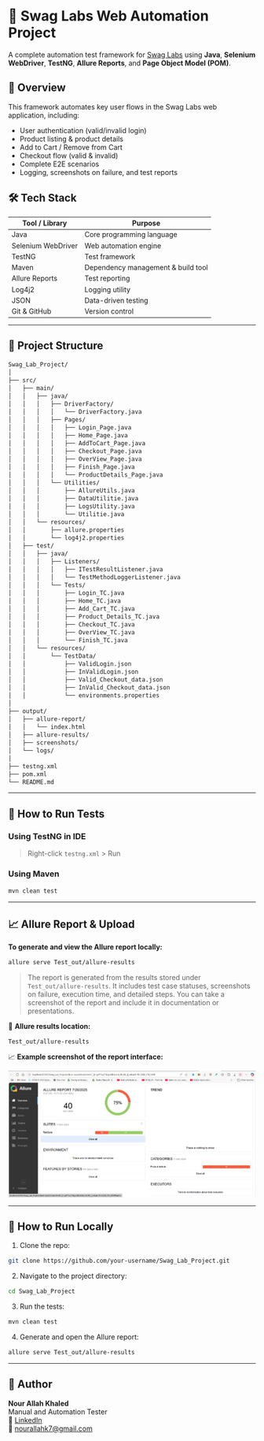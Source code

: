 # 🧪 Swag Labs Web Automation Project

A complete automation test framework for [Swag Labs](https://www.saucedemo.com/) using **Java**, **Selenium WebDriver**, **TestNG**, **Allure Reports**, and **Page Object Model (POM)**.

## 📌 Overview

This framework automates key user flows in the Swag Labs web application, including:

* User authentication (valid/invalid login)
* Product listing & product details
* Add to Cart / Remove from Cart
* Checkout flow (valid & invalid)
* Complete E2E scenarios
* Logging, screenshots on failure, and test reports

## 🛠️ Tech Stack

| Tool / Library     | Purpose                            |
| ------------------ | ---------------------------------- |
| Java               | Core programming language          |
| Selenium WebDriver | Web automation engine              |
| TestNG             | Test framework                     |
| Maven              | Dependency management & build tool |
| Allure Reports     | Test reporting                     |
| Log4j2             | Logging utility                    |
| JSON               | Data-driven testing                |
| Git & GitHub       | Version control                    |

---

## 📁 Project Structure

```
Swag_Lab_Project/
│
├── src/
│   ├── main/
│   │   ├── java/
│   │   │   ├── DriverFactory/
│   │   │   │   └── DriverFactory.java
│   │   │   ├── Pages/
│   │   │   │   ├── Login_Page.java
│   │   │   │   ├── Home_Page.java
│   │   │   │   ├── AddToCart_Page.java
│   │   │   │   ├── Checkout_Page.java
│   │   │   │   ├── OverView_Page.java
│   │   │   │   ├── Finish_Page.java
│   │   │   │   └── ProductDetails_Page.java
│   │   │   └── Utilities/
│   │   │       ├── AllureUtils.java
│   │   │       ├── DataUtilitie.java
│   │   │       ├── LogsUtility.java
│   │   │       └── Utilitie.java
│   │   └── resources/
│   │       ├── allure.properties
│   │       └── log4j2.properties
│   ├── test/
│   │   ├── java/
│   │   │   ├── Listeners/
│   │   │   │   ├── ITestResultListener.java
│   │   │   │   └── TestMethodLoggerListener.java
│   │   │   └── Tests/
│   │   │       ├── Login_TC.java
│   │   │       ├── Home_TC.java
│   │   │       ├── Add_Cart_TC.java
│   │   │       ├── Product_Details_TC.java
│   │   │       ├── Checkout_TC.java
│   │   │       ├── OverView_TC.java
│   │   │       └── Finish_TC.java
│   │   └── resources/
│   │       └── TestData/
│   │           ├── ValidLogin.json
│   │           ├── InValidLogin.json
│   │           ├── Valid_Checkout_data.json
│   │           ├── InValid_Checkout_data.json
│   │           └── environments.properties
│
├── output/
│   ├── allure-report/
│   │   └── index.html
│   ├── allure-results/
│   ├── screenshots/
│   └── logs/
│
├── testng.xml
├── pom.xml
└── README.md
```

---

## 🧪 How to Run Tests

### Using TestNG in IDE

> Right-click `testng.xml` > Run

### Using Maven

```bash
mvn clean test
```

---

## 📈 Allure Report & Upload

**To generate and view the Allure report locally:**

```bash
allure serve Test_out/allure-results
```

> The report is generated from the results stored under `Test_out/allure-results`.
> It includes test case statuses, screenshots on failure, execution time, and detailed steps.
> You can take a screenshot of the report and include it in documentation or presentations.

📁 **Allure results location:**

```
Test_out/allure-results
```

📈 **Example screenshot of the report interface:**

![Allure Report Screenshot](https://github.com/nour-allah-khaled/Swag_Lab-Web-Automation-Project/blob/main/assets/allure-report.png)

---

## 🚀 How to Run Locally

1. Clone the repo:

```bash
git clone https://github.com/your-username/Swag_Lab_Project.git
```

2. Navigate to the project directory:

```bash
cd Swag_Lab_Project
```

3. Run the tests:

```bash
mvn clean test
```

4. Generate and open the Allure report:

```bash
allure serve Test_out/allure-results
```

---

## 👤 Author

**Nour Allah Khaled**  
Manual and Automation Tester  
🔗 [LinkedIn](https://www.linkedin.com/in/nourallahkhaled)  
📧 [nourallahk7@gmail.com](mailto:nourallahk7@gmail.com)


